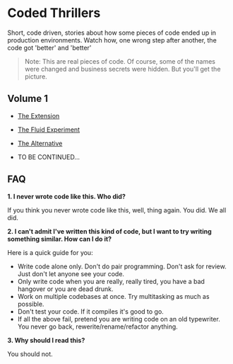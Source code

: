 # Coded Thrillers

Short, code driven, stories about how some pieces of code ended up in production environments. Watch how, one wrong step after another, the code got 'better' and 'better'

> Note: This are real pieces of code. Of course, some of the names were changed and business secrets were hidden. But you'll get the picture.

## Volume 1

- [The Extension](0101theExtension.md)

- [The Fluid Experiment](0102theFluidExperiment.md)

- [The Alternative](0103theAlternative.md)

- TO BE CONTINUED...


## FAQ

**1. I never wrote code like this. Who did?**

  If you think you never wrote code like this, well, thing again. You did. We all did.

**2. I can't admit I've written this kind of code, but I want to try writing something similar. How can I do it?**

  Here is a quick guide for you:

  - Write code alone only. Don't do pair programming. Don't ask for review. Just don't let anyone see your code.
  - Only write code when you are really, really tired, you have a bad hangover or you are dead drunk.
  - Work on multiple codebases at once. Try multitasking as much as possible.
  - Don't test your code. If it compiles it's good to go.
  - If all the above fail, pretend you are writing code on an old typewriter. You never go back, rewerite/rename/refactor anything.

**3. Why should I read this?**

  You should not.
